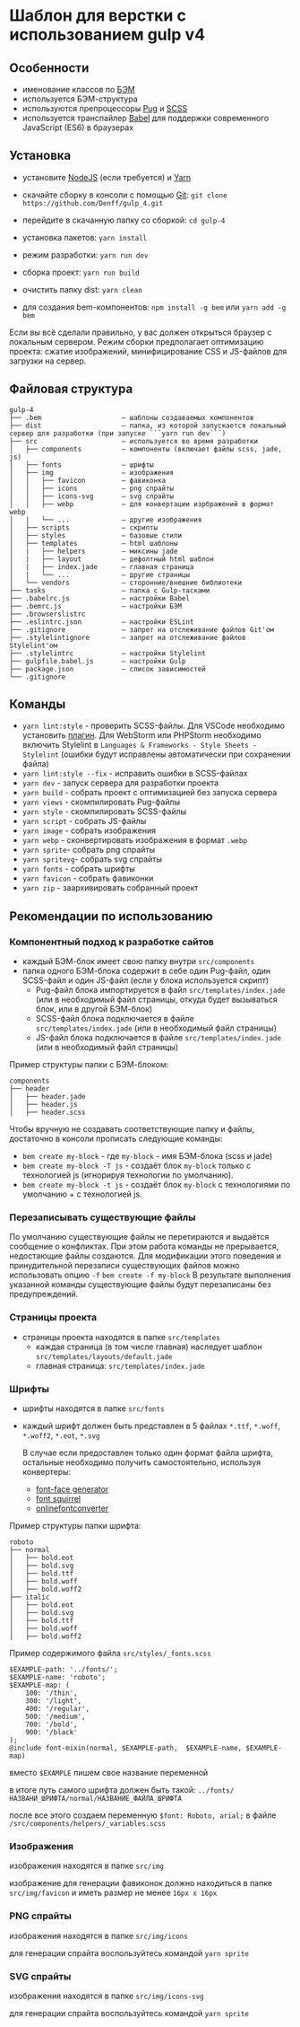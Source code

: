 # Шаблон для верстки с использованием gulp v4

## Особенности
* именование классов по [БЭМ](https://ru.bem.info/)
* используется БЭМ-структура
* используются препроцессоры [Pug](https://pugjs.org/) и [SCSS](https://sass-lang.com/)
* используется транспайлер [Babel](https://babeljs.io/) для поддержки современного JavaScript (ES6) в браузерах

## Установка
* установите [NodeJS](https://nodejs.org/en/) (если требуется) и [Yarn](https://yarnpkg.com/en/docs/install)
* скачайте сборку в консоли с помощью [Git](https://git-scm.com/downloads): ```git clone https://github.com/Denff/gulp_4.git```
* перейдите в скачанную папку со сборкой: ```cd gulp-4```
* установка пакетов:   ```yarn install```
* режим разработки:    ```yarn run dev```
* сборка проект:       ```yarn run build```
* очистить папку dist: ```yarn clean```

* для создания bem-компонентов: ```npm install -g bem``` или ```yarn add -g bem```

Если вы всё сделали правильно, у вас должен открыться браузер с локальным сервером.
Режим сборки предполагает оптимизацию проекта: сжатие изображений, минифицирование CSS и JS-файлов для загрузки на сервер.

## Файловая структура

```
gulp-4
├── .bem                    — шаблоны создаваемых компонентов
├── dist                    — папка, из которой запускается локальный сервер для разработки (при запуске ```yarn run dev```)
├── src                     — используется во время разработки
│   ├── components          — компоненты (включает файлы scss, jade, js)
│   ├── fonts               — шрифты
│   ├── img                 — изображения
│   │   ├── favicon         — фавиконка
│   │   ├── icons           — png спрайты
│   │   ├── icons-svg       — svg спрайты
│   │   ├── webp            — для конвертации изрбражений в формат webp
│   |   └── ...             — другие изображения
│   ├── scripts             — скрипты
│   ├── styles              — базовые стили
│   ├── templates           — html шаблоны
│   |   ├── helpers         — миксины jade
│   |   ├── layout          — дефолтный html шаблон
│   |   ├── index.jade      — главная страница
│   |   └── ...             — другие страницы
│   └── vendors             — сторонние/внешние библиотеки
├── tasks                   — папка с Gulp-тасками
├── .babelrc.js             — настройки Babel
├── .bemrc.js               — настройки БЭМ
├── .browserslistrc
├── .eslintrc.json          — настройки ESLint
├── .gitignore              – запрет на отслеживание файлов Git'ом
├── .stylelintignore        – запрет на отслеживание файлов Stylelint'ом
├── .stylelintrc            — настройки Stylelint
├── gulpfile.babel.js       — настройки Gulp
├── package.json            — список зависимостей
└── .gitignore
```

## Команды
* ```yarn lint:style``` - проверить SCSS-файлы. Для VSCode необходимо установить [плагин](https://marketplace.visualstudio.com/items?itemName=shinnn.stylelint). Для WebStorm
или PHPStorm необходимо включить Stylelint в ```Languages & Frameworks - Style Sheets - Stylelint``` (ошибки будут исправлены автоматически при сохранении файла)
* ```yarn lint:style --fix``` - исправить ошибки в SCSS-файлах
* ```yarn dev``` - запуск сервера для разработки проекта
* ```yarn build``` - собрать проект с оптимизацией без запуска сервера
* ```yarn views``` - скомпилировать Pug-файлы
* ```yarn style``` - скомпилировать SCSS-файлы
* ```yarn script``` - собрать JS-файлы
* ```yarn image``` - собрать изображения
* ```yarn webp``` - сконвертировать изображения в формат ```.webp```
* ```yarn sprite```- собрать png спрайты
* ```yarn spritevg```- собрать svg спрайты
* ```yarn fonts``` - собрать шрифты
* ```yarn favicon``` - собрать фавиконки
* ```yarn zip``` - заархивировать собранный проект

## Рекомендации по использованию
### Компонентный подход к разработке сайтов
* каждый БЭМ-блок имеет свою папку внутри ```src/components```
* папка одного БЭМ-блока содержит в себе один Pug-файл, один SCSS-файл и один JS-файл (если у блока используется скрипт)
    * Pug-файл блока импортируется в файл ```src/templates/index.jade``` (или в необходимый файл страницы, откуда будет вызываться блок, или в другой БЭМ-блок)
    * SCSS-файл блока подключается в файле ```src/templates/index.jade``` (или в необходимый файл страницы)
    * JS-файл блока подключается в файле ```src/templates/index.jade``` (или в необходимый файл страницы)

Пример структуры папки с БЭМ-блоком:
```
components
├── header
│   ├── header.jade
│   ├── header.js
│   ├── header.scss
```
Чтобы вручную не создавать соответствующие папку и файлы, достаточно в консоли прописать следующие команды:
* ```bem create my-block``` - где ```my-block``` - имя БЭМ-блока (scss и jade)
* ```bem create my-block -T js``` - cоздаёт блок ```my-block``` только c технологией js (игнорируя технологии по умолчанию).
* ```bem create my-block -t js``` - cоздаёт блок ```my-block``` с технологиями по умолчанию + c технологией js.

### Перезаписывать существующие файлы
По умолчанию существующие файлы не перетираются и выдаётся сообщение о конфликтах. При этом работа команды не прерывается, недостающие файлы создаются. Для модификации этого поведения и принудительной перезаписи существующих файлов можно использовать опцию ```-f```
```bem create -f my-block```
В результате выполнения указанной команды существующие файлы будут перезаписаны без предупреждений.

### Страницы проекта
* страницы проекта находятся в папке ```src/templates```
    * каждая страница (в том числе главная) наследует шаблон ```src/templates/layouts/default.jade```
    * главная страница: ```src/templates/index.jade```

### Шрифты
* шрифты находятся в папке ```src/fonts```
* каждый шрифт должен быть представлен в 5 файлах `*.ttf`, `*.woff`, `*.woff2`, `*.eot`, `*.svg`

    В случае если предоставлен только один формат файла шрифта, остальные необходимо получить самостоятельно, используя конвертеры:

    * [ font-face generator ](https://everythingfonts.com/font-face)
    * [ font squirrel ](https://www.fontsquirrel.com/tools/webfont-generator)
    * [ onlinefontconverter ](https://onlinefontconverter.com/)

Пример структуры папки шрифта:
```
roboto
├── normal
│   ├── bold.eot
│   ├── bold.svg
│   ├── bold.ttf
│   ├── bold.woff
│   ├── bold.woff2
├── italic
│   ├── bold.eot
│   ├── bold.svg
│   ├── bold.ttf
│   ├── bold.woff
│   ├── bold.woff2
```

Пример содержимого файла `src/styles/_fonts.scss`
```
$EXAMPLE-path: '../fonts/';
$EXAMPLE-name: 'roboto';
$EXAMPLE-map: (
    100: '/thin',
    300: '/light',
    400: '/regular',
    500: '/medium',
    700: '/bold',
    900: '/black'
);
@include font-mixin(normal, $EXAMPLE-path,  $EXAMPLE-name, $EXAMPLE-map)
```

вместо `$EXAMPLE` пишем свое название переменной

в итоге путь самого шрифта должен быть такой: `../fonts/НАЗВАНИ_ШРИФТА/normal/НАЗВАНИЕ_ФАЙЛА_ШРИФТА`

после все этого создаем переменную `$font: Roboto, arial;` в файле `/src/components/helpers/_variables.scss`

### Изображения
изображения находятся в папке ```src/img```

изображение для генерации фавиконок должно находиться в папке ```src/img/favicon``` и иметь размер не менее ```16px x 16px```

### PNG спрайты
изображения находятся в папке ```src/img/icons```

для генерации спрайта воспользуйтесь командой ```yarn sprite```

### SVG спрайты
изображения находятся в папке ```src/img/icons-svg```

для генерации спрайта воспользуйтесь командой ```yarn sprite```
